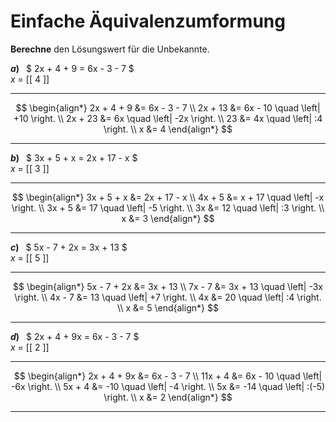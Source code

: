 <!--
version:  0.0.1
language: de


@style
main > *:not(:last-child) {
  margin-bottom: 3rem;
}

input {
    text-align: center;
}

.flex-container {
    display: flex;
    flex-wrap: wrap;
    align-items: stretch;
    gap: 20px;
}

.flex-child {
    flex: 1;
    min-width: 350px;
    margin-right: 20px;
}

@media (max-width: 400px) {
    .flex-child {
        flex: 100%;
        margin-right: 0;
    }
}
@end

formula: \carry   \textcolor{red}{\scriptsize #1}
formula: \digit   \rlap{\carry{#1}}\phantom{#2}#2
formula: \permil  \text{‰}

import: https://raw.githubusercontent.com/LiaTemplates/Tikz-Jax/main/README.md

script: https://cdn.jsdelivr.net/gh/LiaTemplates/Tikz-Jax@main/dist/index.js



tags: Äquivalenzumformung, leicht, niedrig, Berechnen, 

comment: Führe eine Äquivalenzumformung mit natürlichen Zahlen aus.

author: Martin Lommatzsch

-->




# Einfache Äquivalenzumformung




**Berechne** den Lösungswert für die Unbekannte.


<section class="flex-container">
<div class="flex-child">

__$a)\;\;$__ $  2x + 4 + 9 = 6x - 3 - 7 $ \
$x$ = [[  4  ]]
************
$$
\begin{align*}
2x + 4 + 9 &= 6x - 3 - 7 \\
2x + 13 &= 6x - 10 \quad \left| +10 \right. \\
2x + 23 &= 6x  \quad \left| -2x \right. \\
23 &= 4x \quad \left| :4 \right. \\
x &= 4
\end{align*}
$$
************
</div>
<div class="flex-child">

__$b)\;\;$__ $  3x + 5 + x = 2x + 17 - x $ \
$x$ = [[  3  ]]
************
$$
\begin{align*}
3x + 5 + x &= 2x + 17 - x \\
4x + 5 &= x + 17 \quad \left| -x \right. \\
3x + 5 &= 17 \quad \left| -5 \right. \\
3x &= 12 \quad \left| :3 \right. \\
x &= 3
\end{align*}
$$
************
</div>
<div class="flex-child">

__$c)\;\;$__ $  5x - 7 + 2x = 3x + 13 $ \
$x$ = [[  5  ]]
************
$$
\begin{align*}
5x - 7 + 2x &= 3x + 13 \\
7x - 7 &= 3x + 13 \quad \left| -3x \right. \\
4x - 7 &= 13 \quad \left| +7 \right. \\
4x &= 20 \quad \left| :4 \right. \\
x &= 5
\end{align*}
$$
************
</div>
<div class="flex-child">

__$d)\;\;$__ $  2x + 4 + 9x = 6x - 3 - 7 $ \
$x$ = [[  2  ]]
************
$$
\begin{align*}
2x + 4 + 9x &= 6x - 3 - 7 \\
11x + 4 &= 6x - 10 \quad \left| -6x \right. \\
5x + 4 &= -10 \quad \left| -4 \right. \\
5x &= -14 \quad \left| :(-5) \right. \\
x &= 2
\end{align*}
$$
************
</div>
</section>


